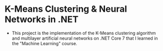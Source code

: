 # K-Means Clustering & Neural Networks in .NET 
* This project is the implementation of the K-Means clustering algorithm and multilayer artificial neural networks on .NET Core 7 that I learned in the "Machine Learning" course.
